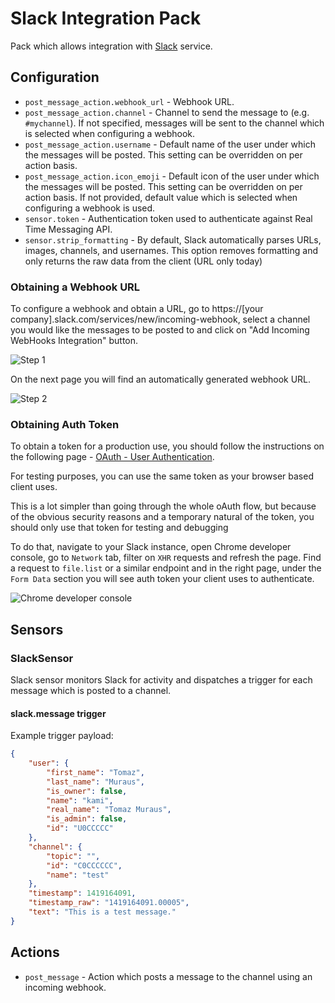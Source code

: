 # Slack Integration Pack

Pack which allows integration with [Slack](https://slack.com/) service.

## Configuration

* ``post_message_action.webhook_url`` - Webhook URL.
* ``post_message_action.channel`` - Channel to send the message to (e.g.
  `#mychannel`). If not specified, messages will be sent to the channel which
  is selected when configuring a webhook.
* ``post_message_action.username`` - Default name of the user under which the
  messages will be posted. This setting can be overridden on per action basis.
* ``post_message_action.icon_emoji`` - Default icon of the user under which the
  messages will be posted. This setting can be overridden on per action basis.
  If not provided, default value which is selected when configuring a webhook
  is used.
* ``sensor.token`` - Authentication token used to authenticate against Real
  Time Messaging API.
* ``sensor.strip_formatting`` - By default, Slack automatically parses URLs, images,
  channels, and usernames. This option removes formatting and only returns the raw
  data from the client (URL only today)

### Obtaining a Webhook URL

To configure a webhook and obtain a URL, go to
https://[your company].slack.com/services/new/incoming-webhook, select a
channel you would like the messages to be posted to and click on "Add
Incoming WebHooks Integration" button.

![Step 1](/_images/slack_generate_webhook_url_1.png)

On the next page you will find an automatically generated webhook URL.

![Step 2](/_images/slack_generate_webhook_url_2.png)

### Obtaining Auth Token

To obtain a token for a production use, you should follow the instructions on
the following page - [OAuth - User
Authentication](https://api.slack.com/docs/oauth).

For testing purposes, you can use the same token as your browser based client
uses.

This is a lot simpler than going through the whole oAuth flow, but because of
the obvious security reasons and a temporary natural of the token, you should
only use that token for testing and debugging

To do that, navigate to your Slack instance, open Chrome developer console,
go to `Network` tab, filter on `XHR` requests and refresh the page. Find a
request to `file.list` or a similar endpoint and in the right page, under the
`Form Data` section you will see auth token your client uses to authenticate.

![Chrome developer console](/_images/slack_obtain_test_auth_token.png)

## Sensors

### SlackSensor

Slack sensor monitors Slack for activity and dispatches a trigger for each
message which is posted to a channel.

#### slack.message trigger

Example trigger payload:

```json
{
    "user": {
        "first_name": "Tomaz",
        "last_name": "Muraus",
        "is_owner": false,
        "name": "kami",
        "real_name": "Tomaz Muraus",
        "is_admin": false,
        "id": "U0CCCCC"
    },
    "channel": {
        "topic": "",
        "id": "C0CCCCCC",
        "name": "test"
    },
    "timestamp": 1419164091,
    "timestamp_raw": "1419164091.00005",
    "text": "This is a test message."
}
```

## Actions

* ``post_message`` - Action which posts a message to the channel using an
  incoming webhook.
